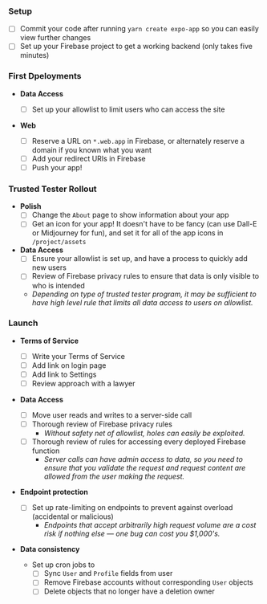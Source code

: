### Setup

- [ ] Commit your code after running `yarn create expo-app` so you can easily
      view further changes
- [ ] Set up your Firebase project to get a working backend (only takes five
      minutes)

### First Dpeloyments

- **Data Access**

  - [ ] Set up your allowlist to limit users who can access the site

- **Web**
  - [ ] Reserve a URL on `*.web.app` in Firebase, or alternately reserve a
        domain if you known what you want
  - [ ] Add your redirect URIs in Firebase
  - [ ] Push your app!

### Trusted Tester Rollout

- **Polish**
  - [ ] Change the `About` page to show information about your app
  - [ ] Get an icon for your app! It doesn't have to be fancy (can use Dall-E or
        Midjourney for fun), and set it for all of the app icons in
        `/project/assets`
- **Data Access**
  - [ ] Ensure your allowlist is set up, and have a process to quickly add new
        users
  - [ ] Review of Firebase privacy rules to ensure that data is only visible to
        who is intended
  - _Depending on type of trusted tester program, it may be sufficient to have
    high level rule that limits all data access to users on allowlist._

### Launch

- **Terms of Service**
  - [ ] Write your Terms of Service
  - [ ] Add link on login page
  - [ ] Add link to Settings
  - [ ] Review approach with a lawyer
- **Data Access**

  - [ ] Move user reads and writes to a server-side call
  - [ ] Thorough review of Firebase privacy rules
    - _Without safety net of allowlist, holes can easily be exploited._
  - [ ] Thorough review of rules for accessing every deployed Firebase function
    - _Server calls can have admin access to data, so you need to ensure that
      you validate the request and request content are allowed from the user
      making the request._

- **Endpoint protection**

  - [ ] Set up rate-limiting on endpoints to prevent against overload
        (accidental or malicious)
    - _Endpoints that accept arbitrarily high request volume are a cost risk if
      nothing else — one bug can cost you $1,000's._

- **Data consistency**
  - Set up cron jobs to
    - [ ] Sync `User` and `Profile` fields from user
    - [ ] Remove Firebase accounts without corresponding `User` objects
    - [ ] Delete objects that no longer have a deletion owner
